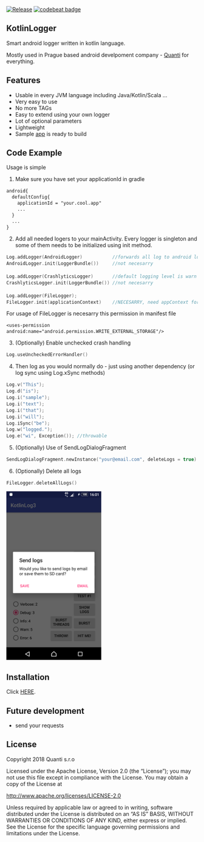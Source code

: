 [![Release](https://jitpack.io/v/Qase/KotlinLogger.svg)](https://jitpack.io/#Qase/KotlinLogger)
[![codebeat badge](https://codebeat.co/badges/d7306f5e-9328-45a0-bbed-1abab3e8b5b2)](https://codebeat.co/projects/github-com-qase-kotlinlogger-master)

## KotlinLogger

Smart android logger written in kotlin language.

Mostly used in Prague based android develpoment company - [Quanti](https://www.quanti.cz/) for everything.

## Features
* Usable in every JVM language including Java/Kotlin/Scala ...
* Very easy to use
* No more TAGs
* Easy to extend using your own logger
* Lot of optional parameters
* Lightweight
* Sample [app](github/sampleApp.png) is ready to build 

## Code Example

Usage is simple

1) Make sure you have set your applicationId in gradle 
```
android{
  defaultConfig{
    applicationId = "your.cool.app"
    ...
  }
  ...
}
```

2) Add all needed logers to your mainActivity. Every logger is singleton and some of them needs to be initialized using init method.

```kotlin
Log.addLogger(AndroidLogger)           //forwards all log to android logcat
AndroidLogger.init(LoggerBundle())     //not necesarry

Log.addLogger(CrashlyticsLogger)       //default logging level is warn
CrashlyticsLogger.init(LoggerBundle()) //not necesarry

Log.addLogger(FileLogger); 
FileLogger.init(applicationContext)    //NECESARRY, need appContext for access to files

```

For usage of FileLogger is necesarry this permission in manifest file
```
<uses-permission android:name="android.permission.WRITE_EXTERNAL_STORAGE"/>
```


3) (Optionally) Enable unchecked crash handling
```kotlin
Log.useUncheckedErrorHandler()
```

4) Then log as you would normally do - just using another dependency
(or log sync using Log.xSync methods)

```kotlin
Log.v("This");
Log.d("is");
Log.i("sample");
Log.i("text");
Log.i("that");
Log.i("will");
Log.iSync("be");
Log.w("logged.");
Log.e("wi", Exception()); //throwable
```

5) (Optionally) Use of SendLogDialogFragment

```kotlin
SendLogDialogFragment.newInstance("your@email.com", deleteLogs = true).show(supportFragmentManager, "TAG")
```

6) (Optionally) Delete all logs

```kotlin
FileLogger.deleteAllLogs()
```

<img src="github/dialog.png" width="250">


## Installation

Click [HERE](https://jitpack.io/#Qase/KotlinLogger).

## Future development
* send your requests

## License

Copyright 2018 Quanti s.r.o

Licensed under the Apache License, Version 2.0 (the “License”); you may not use this file except in compliance with the License. You may obtain a copy of the License at 

http://www.apache.org/licenses/LICENSE-2.0 

Unless required by applicable law or agreed to in writing, software distributed under the License is distributed on an “AS IS” BASIS, WITHOUT WARRANTIES OR CONDITIONS OF ANY KIND, either express or implied. See the License for the specific language governing permissions and limitations under the License.
